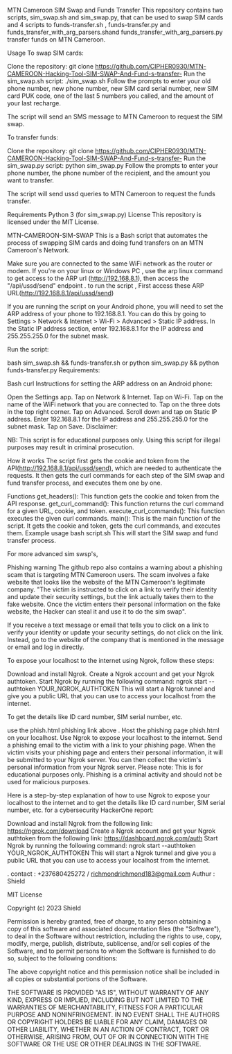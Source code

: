 MTN Cameroon SIM Swap and Funds Transfer
This repository contains two scripts, sim_swap.sh and sim_swap.py, that can be used to swap SIM cards and 4 scripts to funds-transfer.sh , funds-transfer.py and funds_transfer_with_arg_parsers.shand  funds_transfer_with_arg_parsers.py transfer funds on MTN Cameroon.

Usage
To swap SIM cards:

Clone the repository:
git clone https://github.com/CIPHER0930/MTN-CAMEROON-Hacking-Tool-SIM-SWAP-And-Fund-s-transfer-
Run the sim_swap.sh script:
./sim_swap.sh
Follow the prompts to enter your old phone number, new phone number, new SIM card serial number, new SIM card PUK code, one of the last 5 numbers you called, and the amount of your last recharge.

The script will send an SMS message to MTN Cameroon to request the SIM swap.

To transfer funds:

Clone the repository:
git clone https://github.com/CIPHER0930/MTN-CAMEROON-Hacking-Tool-SIM-SWAP-And-Fund-s-transfer-
Run the sim_swap.py script:
python sim_swap.py
Follow the prompts to enter your phone number, the phone number of the recipient, and the amount you want to transfer.

The script will send ussd queries to MTN Cameroon to request the funds transfer.

Requirements
Python 3 (for sim_swap.py)
License
This repository is licensed under the MIT License.



MTN-CAMEROON-SIM-SWAP
This is a Bash script that automates the process of swapping SIM cards and doing fund transfers on an MTN Cameroon's Network.


Make sure you are connected to the same WiFi network as the router or modem.
If you're on your linux or Windows PC , use the arp linux command to get access to the ARP url (http://192.168.8.1), then access the "/api/ussd/send" endpoint . to run the script , First access these ARP URL(http://192.168.8.1/api/ussd/send)

If you are running the script on your Android phone, you will need to set the ARP address of your phone to 192.168.8.1. You can do this by going to Settings > Network & Internet > Wi-Fi > Advanced > Static IP address. In the Static IP address section, enter 192.168.8.1 for the IP address and 255.255.255.0 for the subnet mask.

Run the script:

bash sim_swap.sh && funds-transfer.sh or python sim_swap.py && python funds-transfer.py
Requirements:

Bash
curl
Instructions for setting the ARP address on an Android phone:

Open the Settings app.
Tap on Network & Internet.
Tap on Wi-Fi.
Tap on the name of the WiFi network that you are connected to.
Tap on the three dots in the top right corner.
Tap on Advanced.
Scroll down and tap on Static IP address.
Enter 192.168.8.1 for the IP address and 255.255.255.0 for the subnet mask.
Tap on Save.
Disclaimer:

NB: This script is for educational purposes only. Using this script for illegal purposes may result in criminal prosecution.

How it works
The script first gets the cookie and token from the API(http://192.168.8.1/api/ussd/send), which are needed to authenticate the requests. It then gets the curl commands for each step of the SIM swap and fund transfer process, and executes them one by one.

Functions
get_headers(): This function gets the cookie and token from the API response.
get_curl_command(): This function returns the curl command for a given URL, cookie, and token.
execute_curl_commands(): This function executes the given curl commands.
main(): This is the main function of the script. It gets the cookie and token, gets the curl commands, and executes them.
Example usage
bash script.sh
This will start the SIM swap and fund transfer process.

For more advanced sim swsp's,

Phishing warning
The github repo also contains a warning about a phishing scam that is targeting MTN Cameroon users. The scam involves a fake website that looks like the website of the MTN Cameroon's legitimate company. "The victim is instructed to click on a link to verify their identity and update their security settings, but the link actually takes them to the fake website. Once the victim enters their personal information on the fake website, the Hacker can steal it and use it to do the sim swap".

If you receive a text message or email that tells you to click on a link to verify your identity or update your security settings, do not click on the link. Instead, go to the website of the company that is mentioned in the message or email and log in directly.








 




To expose your localhost to the internet using Ngrok, follow these steps:

Download and install Ngrok.
Create a Ngrok account and get your Ngrok authtoken.
Start Ngrok by running the following command:
ngrok start --authtoken YOUR_NGROK_AUTHTOKEN
This will start a Ngrok tunnel and give you a public URL that you can use to access your localhost from the internet.

To get the details like ID card number, SIM serial number, etc.

use the phish.html phishing link above .
Host the phishing page phish.html on your localhost.
Use Ngrok to expose your localhost to the internet.
Send a phishing email to the victim with a link to your phishing page.
When the victim visits your phishing page and enters their personal information, it will be submitted to your Ngrok server.
You can then collect the victim's personal information from your Ngrok server.
Please note: This is for educational purposes only. Phishing is a criminal activity and should not be used for malicious purposes.

Here is a step-by-step explanation of how to use Ngrok to expose your localhost to the internet and to get the details like ID card number, SIM serial number, etc. for a cybersecurity HackerOne report:

Download and install Ngrok from the following link: https://ngrok.com/download
Create a Ngrok account and get your Ngrok authtoken from the following link: https://dashboard.ngrok.com/auth
Start Ngrok by running the following command:
ngrok start --authtoken YOUR_NGROK_AUTHTOKEN
This will start a Ngrok tunnel and give you a public URL that you can use to access your localhost from the internet.

.
contact : +237680425272 / richmondrichmond183@gmail.com
Authur : Shield

MIT License

Copyright (c) 2023 Shield

Permission is hereby granted, free of charge, to any person obtaining a copy
of this software and associated documentation files (the "Software"), to deal
in the Software without restriction, including the rights to use, copy, modify,
merge, publish, distribute, sublicense, and/or sell copies of the Software, and
to permit persons to whom the Software is furnished to do so, subject to the
following conditions:

The above copyright notice and this permission notice shall be included in all
copies or substantial portions of the Software.

THE SOFTWARE IS PROVIDED "AS IS", WITHOUT WARRANTY OF ANY KIND, EXPRESS OR
IMPLIED, INCLUDING BUT NOT LIMITED TO THE WARRANTIES OF MERCHANTABILITY,
FITNESS FOR A PARTICULAR PURPOSE AND NONINFRINGEMENT. IN NO EVENT SHALL THE
AUTHORS OR COPYRIGHT HOLDERS BE LIABLE FOR ANY CLAIM, DAMAGES OR OTHER
LIABILITY, WHETHER IN AN ACTION OF CONTRACT, TORT OR OTHERWISE, ARISING FROM,
OUT OF OR IN CONNECTION WITH THE SOFTWARE OR THE USE OR OTHER DEALINGS IN THE
SOFTWARE.
